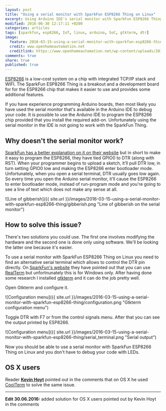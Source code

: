 ```yaml
---
layout: post
title: "Using a serial monitor with SparkFun ESP8266 Thing on Linux"
excerpt: Using Arduino IDE's serial monitor with SparkFun ESP8266 Thing does not work. In this post you'll see how to use a serial terminal with the SparkFun ESP8266 Thing on Linux.
modified: 2016-06-30 12:17:11 +0200
categories: articles
tags: [sparkfun, esp8266, IoT, linux, arduino, SoC, gtkterm, dtr]
image:
  feature: 2016-03-15-using-a-serial-monitor-with-sparkfun-esp8266-thing/cover.jpg
  credit: www.openhomeautomation.net
  creditlink: https://www.openhomeautomation.net/wp-content/uploads/2015/07/thing.jpg
comments: true
share: true
published: true
---
```


[ESP8266](http://www.esp8266.com/ "esp8266 community") is a low-cost system on a chip with integrated TCP/IP stack and WIFI. The SparkFun ESP8266 Thing is a breakout and a development board for for the ESP8266 chip that makes it easier to use and provides some additional features.

If you have experience programming Arduino boards, then most likely you have used the serial monitor that's available in the Arduino IDE to debug your code. It is possible to use the Arduino IDE to program the ESP8266 chip provided that you install the required add-on. Unfortunately using the serial monitor in the IDE is not going to work with the SparkFun Thing.

## Why doesn't the serial monitor work?

[SparkFun has a better explanation on it on their website](https://learn.sparkfun.com/tutorials/esp8266-thing-hookup-guide/using-the-arduino-addon#serial-dtr "SparkFun ESP8266 Thing serial monitor issues") but in short to make it easy to program the ESP8266, they have tied GPIO0 to DTR (along with RST). When your programmer begins to upload a sketch, it’ll pull DTR low, in turn setting GPIO0 low and making the ESP8266 enter bootloader mode. Unfortunately, when you open a serial terminal, DTR usually goes low again. So every time you open the Arduino serial monitor, it’ll cause the ESP8266 to enter bootloader mode, instead of run-program mode and you're going to see a line of text which does not make any sense at all.

![Line of gibberish]({{ site.url }}/images/2016-03-15-using-a-serial-monitor-with-sparkfun-esp8266-thing/gibberish.png "Line of gibberish on the serial monitor")

## How to solve this issue?

There's two solutions you could use. The first one involves modifying the hardware and the second one is done only using software. We'll be looking the latter one because it's easier.

To use a serial monitor with SparkFun ESP8266 Thing on Linux you need to find an alternative serial terminal which allows to control the DTR pin directly. On [SparkFun's website](https://learn.sparkfun.com/tutorials/esp8266-thing-hookup-guide/using-the-arduino-addon#serial-dtr "SparkFun ESP8266 Thing serial monitor issues") they have pointed out that you can use [RealTerm](http://realterm.sourceforge.net/) but unfortnunately this is for Windows only. After having done some research I installed [gtkterm](https://fedorahosted.org/gtkterm/ "gtkterm website") and it can do the job pretty well.

Open Gtkterm and configure it.

![Configuration menu]({{ site.url }}/images/2016-03-15-using-a-serial-monitor-with-sparkfun-esp8266-thing/configuration.png "Gtkterm configuration menu")

Toggle DTR with F7 or from the control signals menu. After that you can see the output printed by ESP8266.

![Configuration menu]({{ site.url }}/images/2016-03-15-using-a-serial-monitor-with-sparkfun-esp8266-thing/serial_terminal.png "Serial output")

Now you should be able to use a serial monitor with SparkFun ESP8266 Thing on Linux and you don't have to debug your code with LEDs.

## OS X users

Reader [**Kevin Hoyt**](http://www.kevinhoyt.com/) pointed out in the comments that on OS X he used [CoolTerm](http://freeware.the-meiers.org/ "CoolTerm homepage") to solve the same issue.

<hr/>

**Edit 30.06.2016:** added solution for OS X users pointed out by Kevin Hoyt in the comments
